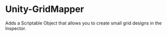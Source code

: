 # Unity-GridMapper
Adds a Scriptable Object that allows you to create small grid designs in the Inspector.
